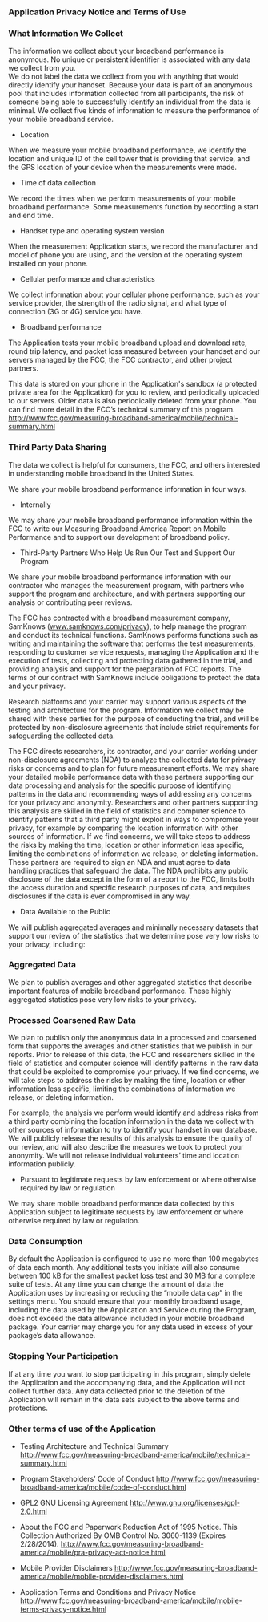 ### Application Privacy Notice and Terms of Use

### What Information We Collect
The information we collect about your broadband performance is anonymous.  No unique or persistent identifier is associated with any data we collect from you.  
We do not label the data we collect from you with anything that would directly identify your handset.  Because your data is part of an anonymous pool that includes information collected from all participants, the risk of someone being able to successfully identify an individual from the data is minimal.
We collect five kinds of information to measure the performance of your mobile broadband service.

* Location

When we measure your mobile broadband performance, we identify the location and unique ID of the cell tower that is providing that service, and the GPS location of your device when the measurements were made.

* Time of data collection

We record the times when we perform measurements of your mobile broadband performance.  Some measurements function by recording a start and end time.

* Handset type and operating system version

When the measurement Application starts, we record the manufacturer and model of phone you are using, and the version of the operating system installed on your phone.

* Cellular performance and characteristics

We collect information about your cellular phone performance, such as your service provider, the strength of the radio signal, and what type of connection (3G or 4G) service you have.

* Broadband performance 

The Application tests your mobile broadband upload and download rate, round trip latency, and packet loss measured between your handset and our servers managed by the FCC, the FCC contractor, and other project partners.

This data is stored on your phone in the Application's sandbox (a protected private area for the Application) for you to review, and periodically uploaded to our servers.  Older data is also periodically deleted from your phone. You can find more detail in the FCC’s technical summary of this program. http://www.fcc.gov/measuring-broadband-america/mobile/technical-summary.html

### Third Party Data Sharing

The data we collect is helpful for consumers, the FCC, and others interested in understanding mobile broadband in the United States.  

We share your mobile broadband performance information in four ways.

* Internally

We may share your mobile broadband performance information within the FCC to write our Measuring Broadband America Report on Mobile Performance and to support our development of broadband policy.

* Third-Party Partners Who Help Us Run Our Test and Support Our Program

We share your mobile broadband performance information with our contractor who manages the measurement program, with partners who support the program and architecture, and with partners supporting our analysis or contributing peer reviews.

The FCC has contracted with a broadband measurement company, SamKnows (www.samknows.com/privacy), to help manage the program and conduct its technical functions.  SamKnows performs functions such as writing and maintaining the software that performs the test measurements, responding to customer service requests, managing the Application and the execution of tests, collecting and protecting data gathered in the trial, and providing analysis and support for the preparation of FCC reports.  The terms of our contract with SamKnows include obligations to protect the data and your privacy.

Research platforms and your carrier may support various aspects of the testing and architecture for the program.  Information we collect may be shared with these parties for the purpose of conducting the trial, and will be protected by non-disclosure agreements that include strict requirements for safeguarding the collected data.  

The FCC directs researchers, its contractor, and your carrier working under non-disclosure agreements (NDA) to analyze the collected data for privacy risks or concerns and to plan for future measurement efforts.  We may share your detailed mobile performance data with these partners supporting our data processing and analysis for the specific purpose of identifying patterns in the data and recommending ways of addressing any concerns for your privacy and anonymity.  Researchers and other partners supporting this analysis are skilled in the field of statistics and computer science to identify patterns that a third party might exploit in ways to compromise your privacy, for example by comparing the location information with other sources of information.  If we find concerns, we will take steps to address the risks by making the time, location or other information less specific, limiting the combinations of information we release, or deleting information.  These partners are required to sign an NDA and must agree to data handling practices that safeguard the data.  The NDA prohibits any public disclosure of the data except in the form of a report to the FCC, limits both the access duration and specific research purposes of data, and requires disclosures if the data is ever compromised in any way.

* Data Available to the Public

We will publish aggregated averages and minimally necessary datasets that support our review of the statistics that we determine pose very low risks to your privacy, including:  

### Aggregated Data

We plan to publish averages and other aggregated statistics that describe important features of mobile broadband performance.  These highly aggregated statistics pose very low risks to your privacy.

### Processed Coarsened Raw Data

We plan to publish only the anonymous data in a processed and coarsened form that supports the averages and other statistics that we publish in our reports.  Prior to release of this data, the FCC and researchers skilled in the field of statistics and computer science will identify patterns in the raw data that could be exploited to compromise your privacy.  If we find concerns, we will take steps to address the risks by making the time, location or other information less specific, limiting the combinations of information we release, or deleting information.  

For example, the analysis we perform would identify and address risks from a third party combining the location information in the data we collect with other sources of information to try to identify your handset in our database.  We will publicly release the results of this analysis to ensure the quality of our review, and will also describe the measures we took to protect your anonymity.  We will not release individual volunteers’ time and location information publicly.  


* Pursuant to legitimate requests by law enforcement or where otherwise required by law or regulation

We may share mobile broadband performance data collected by this Application subject to legitimate requests by law enforcement or where otherwise required by law or regulation.


### Data Consumption


By default the Application is configured to use no more than 100 megabytes of data each month.  Any additional tests you initiate will also consume between 100 kB for the smallest packet loss test and 30 MB for a complete suite of tests.  At any time you can change the amount of data the Application uses by increasing or reducing the “mobile data cap” in the settings menu.  You should ensure that your monthly broadband usage, including the data used by the Application and Service during the Program, does not exceed the data allowance included in your mobile broadband package.  Your carrier may charge you for any data used in excess of your package’s data allowance.


### Stopping Your Participation

If at any time you want to stop participating in this program, simply delete the Application and the accompanying data, and the Application will not collect further data.  Any data collected prior to the deletion of the Application will remain in the data sets subject to the above terms and protections.  

### Other terms of use of the Application 

* Testing Architecture and Technical Summary http://www.fcc.gov/measuring-broadband-america/mobile/technical-summary.html

* Program Stakeholders’ Code of Conduct http://www.fcc.gov/measuring-broadband-america/mobile/code-of-conduct.html

* GPL2 GNU Licensing Agreement http://www.gnu.org/licenses/gpl-2.0.html

* About the FCC and Paperwork Reduction Act of 1995 Notice.  This Collection Authorized By OMB Control No. 3060-1139 (Expires 2/28/2014). http://www.fcc.gov/measuring-broadband-america/mobile/pra-privacy-act-notice.html

* Mobile Provider Disclaimers http://www.fcc.gov/measuring-broadband-america/mobile/mobile-provider-disclaimers.html

* Application Terms and Conditions and Privacy Notice  http://www.fcc.gov/measuring-broadband-america/mobile/mobile-terms-privacy-notice.html



